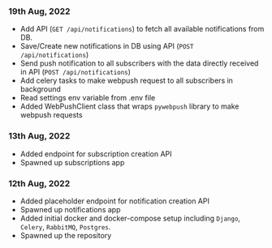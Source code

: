 ### 19th Aug, 2022

* Add API (`GET /api/notifications`) to fetch all available notifications from DB.
* Save/Create new notifications in DB using API (`POST /api/notifications`)
* Send push notification to all subscribers with the data directly received in API (`POST /api/notifications`)
* Add celery tasks to make webpush request to all subscribers in background
* Read settings env variable from .env file
* Added WebPushClient class that wraps `pywebpush` library to make webpush requests

### 13th Aug, 2022

* Added endpoint for subscription creation API
* Spawned up subscriptions app

### 12th Aug, 2022

* Added placeholder endpoint for notification creation API
* Spawned up notifications app
* Added initial docker and docker-compose setup including `Django`, `Celery`, `RabbitMQ`, `Postgres`.
* Spawned up the repository